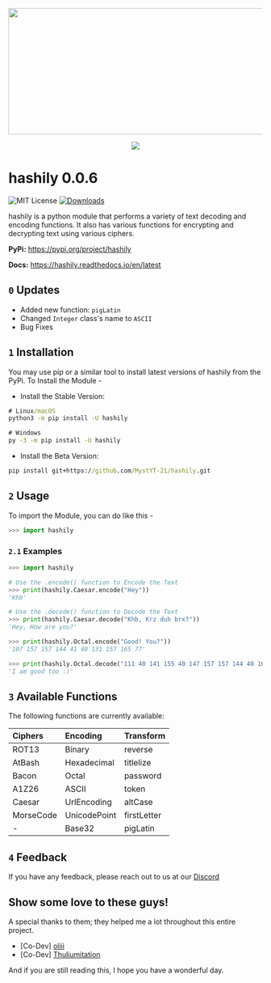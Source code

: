 <p align = "center"><img width="750" height="250" src="https://i.imgur.com/1uVjG7d.png"></p>
<p align = "center"><a href = "https://discord.gg/NzR8CgvVwd" target = "_blank"><img src = "https://discord.com/api/guilds/896273743318491157/embed.png"></a></p>

# hashily 0.0.6
![MIT License](https://img.shields.io/badge/License-MIT-blue) [![Downloads](https://static.pepy.tech/personalized-badge/hashily?period=month&units=international_system&left_color=blue&right_color=green&left_text=Downloads)](https://pepy.tech/project/hashily)

hashily is a python module that performs a variety of text decoding and encoding functions. It also has various functions for encrypting and decrypting text using various ciphers.

**PyPi:** https://pypi.org/project/hashily

**Docs:** https://hashily.readthedocs.io/en/latest

## `0` Updates
- Added new function: `pigLatin`
- Changed `Integer` class's name to `ASCII`
- Bug Fixes



## `1` Installation 
You may use pip or a similar tool to install latest versions of hashily from the PyPi. To Install the Module - 

- Install the Stable Version: 
```cmd
# Linux/macOS
python3 -m pip install -U hashily

# Windows
py -3 -m pip install -U hashily
```
- Install the Beta Version:
```cmd
pip install git+https://github.com/MystYT-21/hashily.git
```
## `2` Usage 
To import the Module, you can do like this - 
```py
>>> import hashily
```
### `2.1` Examples
```py
>>> import hashily

# Use the .encode() function to Encode the Text
>>> print(hashily.Caesar.encode("Hey"))
'Khb'

# Use the .decode() function to Decode the Text
>>> print(hashily.Caesar.decode("Khb, Krz duh brx?"))
'Hey, How are you?'

>>> print(hashily.Octal.encode("Good! You?")) 
'107 157 157 144 41 40 131 157 165 77'

>>> print(hashily.Octal.decode("111 40 141 155 40 147 157 157 144 40 164 157 157 40 72 51")) 
'I am good too :)'
```


## `3` Available Functions

The following functions are currently available:

| **Ciphers** | **Encoding** | **Transform**|
| :--------   | :----------- | :----------- |
| ROT13       | Binary       | reverse      |
| AtBash      | Hexadecimal  | titlelize    |
| Bacon       | Octal        | password     |
| A1Z26       | ASCII        | token        |
| Caesar      | UrlEncoding  | altCase      |
| MorseCode   | UnicodePoint | firstLetter  |
| -           | Base32       | pigLatin     |


## `4` Feedback

If you have any feedback, please reach out to us at our [Discord](https://discord.gg/NzR8CgvVwd)

## Show some love to these guys!
A special thanks to them; they helped me a lot throughout this entire project.

- [Co-Dev] [oliii](https://github.com/oliiiiiiiiiiiii)
- [Co-Dev] [Thuliumitation](https://github.com/Thuliumitation)


And if you are still reading this, I hope you have a wonderful day.

